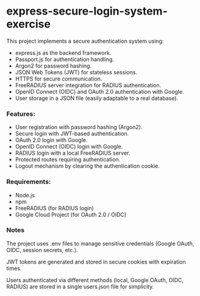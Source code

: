 # express-secure-login-system-exercise

This project implements a secure authentication system using:
- express.js as the backend framework.
- Passport.js for authentication handling.
- Argon2 for password hashing.
- JSON Web Tokens (JWT) for stateless sessions.
- HTTPS for secure communication.
- FreeRADIUS server integration for RADIUS authentication.
- OpenID Connect (OIDC) and OAuth 2.0 authentication with Google.
- User storage in a JSON file (easily adaptable to a real database).

### Features:
- User registration with password hashing (Argon2).  
- Secure login with JWT-based authentication.  
- OAuth 2.0 login with Google.
- OpenID Connect (OIDC) login with Google.
- RADIUS login with a local FreeRADIUS server.
- Protected routes requiring authentication.
- Logout mechanism by clearing the authentication cookie.

### Requirements:
- Node.js
- npm
- FreeRADIUS (for RADIUS login)
- Google Cloud Project (for OAuth 2.0 / OIDC)

### Notes
The project uses .env files to manage sensitive credentials (Google OAuth, OIDC, session secrets, etc.).

JWT tokens are generated and stored in secure cookies with expiration times.

Users authenticated via different methods (local, Google OAuth, OIDC, RADIUS) are stored in a single users.json file for simplicity.
